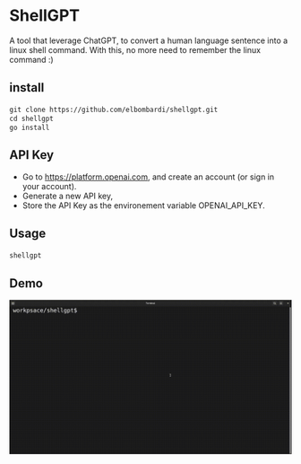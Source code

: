 # ShellGPT
A tool that leverage ChatGPT, to convert a human language sentence into a linux shell command.
With this, no more need to remember the linux command :)

## install
```
git clone https://github.com/elbombardi/shellgpt.git
cd shellgpt
go install
```

## API Key 
* Go to https://platform.openai.com, and create an account (or sign in your account).
* Generate a new API key, 
* Store the API Key as the environement variable OPENAI_API_KEY.

## Usage
`shellgpt` 

## Demo
![demo](demo.gif)